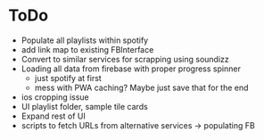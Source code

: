# ToDo

-   Populate all playlists within spotify
-   add link map to existing FBInterface
-   Convert to similar services for scrapping using soundizz
-   Loading all data from firebase with proper progress spinner
    -   just spotify at first
    -   mess with PWA caching? Maybe just save that for the end
-   ios cropping issue
-   UI playlist folder, sample tile cards
-   Expand rest of UI
-   scripts to fetch URLs from alternative services -> populating FB
